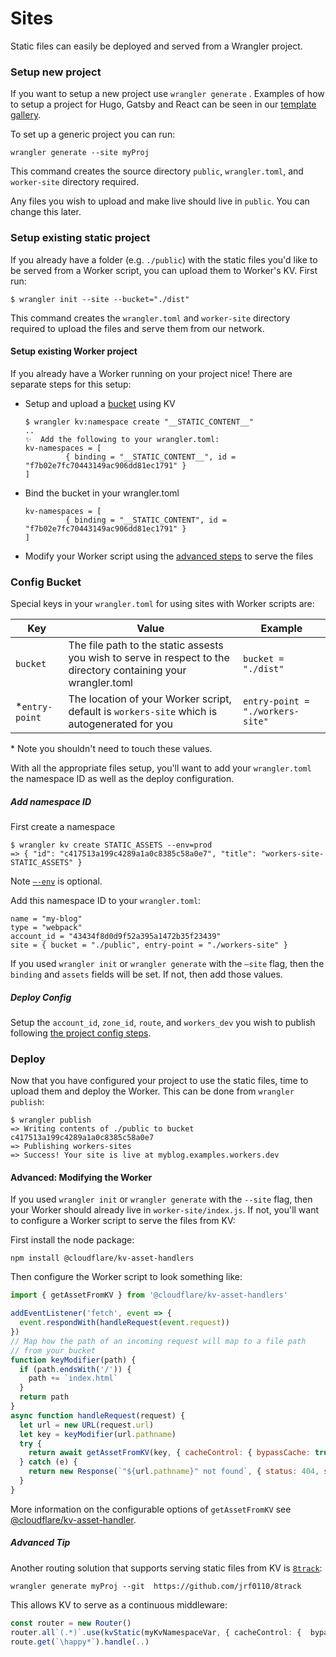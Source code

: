 # Sites

Static files can easily be deployed and served from a Wrangler project.

### Setup new project

If you want to setup a new project use  `wrangler generate` . Examples of how to setup a project for Hugo, Gatsby and React can be seen in our [template gallery](TODO).

To set up a generic project you can run:

```
wrangler generate --site myProj
```

This command creates the source directory `public`, `wrangler.toml`, and `worker-site` directory required. 

Any files you wish to upload and make live should live in `public`. You can change this later.

### Setup existing static project

If you already have a folder (e.g. `./public`) with the static files you'd like to be served from a Worker script, you can upload them to Worker's KV. First run:

```
$ wrangler init --site --bucket="./dist"
```

This command creates the `wrangler.toml` and `worker-site` directory required to upload the files and serve them from our network. 

#### Setup existing Worker project

If you already have a Worker running on your project nice! There are separate steps for this setup:

* Setup and upload a [bucket](./kv_commands.md#kvbucket) using KV 

  ```
  $ wrangler kv:namespace create "__STATIC_CONTENT__"
  ..
  ✨  Add the following to your wrangler.toml:
  kv-namespaces = [
           { binding = "__STATIC_CONTENT__", id = "f7b02e7fc70443149ac906dd81ec1791" }
  ]
  ```

* Bind the bucket in your wrangler.toml

  ```
  kv-namespaces = [
           { binding = "__STATIC_CONTENT", id = "f7b02e7fc70443149ac906dd81ec1791" }
  ]
  ```

* Modify your Worker script using the [advanced steps](TODO) to serve the files

### Config Bucket

Special keys in your `wrangler.toml` for using sites with Worker scripts are:

| Key             | Value                                                        | Example                              |
| --------------- | ------------------------------------------------------------ | ------------------------------------ |
| `bucket`        | The file path to the static assests you wish to serve in respect to the directory containing your wrangler.toml | `bucket = "./dist"`                  |
| \*`entry-point` | The location of your Worker script, default is `workers-site` which is autogenerated for you | ```entry-point = "./workers-site"``` |

\* Note you shouldn't need to touch these values.

With all the appropriate files setup, you'll want to add your `wrangler.toml` the namespace ID as well as the deploy configuration.

##### Add namespace ID

First create a namespace

```
$ wrangler kv create STATIC_ASSETS --env=prod
=> { "id": "c417513a199c4289a1a0c8385c58a0e7", "title": "workers-site-STATIC_ASSETS" }
```

Note [`—-env`](./environments) is optional.

Add this namespace ID to your `wrangler.toml`:

```
name = "my-blog"
type = "webpack"
account_id = "43434f8d0d9f52a395a1472b35f23439" 
site = { bucket = "./public", entry-point = "./workers-site" }
```

If you used `wrangler init` or `wrangler generate` with the `—site` flag, then the `binding` and `assets` fields will be set. If not, then add those values.

##### Deploy Config

Setup the `account_id`, `zone_id`, `route`, and `workers_dev` you wish to  publish following [the project config steps](../../#-config).

### Deploy

Now that you have configured your project to use the static files, time to upload them and deploy the Worker. This can be done from `wrangler publish`:

```console
$ wrangler publish
=> Writing contents of ./public to bucket c417513a199c4289a1a0c8385c58a0e7
=> Publishing workers-sites
=> Success! Your site is live at myblog.examples.workers.dev
```

#### Advanced: Modifying the Worker 

If you used `wrangler init` or `wrangler generate` with the `--site` flag, then your Worker should already live in `worker-site/index.js`. If not, you'll want to configure a Worker script to serve the files from KV:

First install the node package:

```
npm install @cloudflare/kv-asset-handlers
```

Then configure the Worker script to look something like:

```javascript
import { getAssetFromKV } from '@cloudflare/kv-asset-handlers'

addEventListener('fetch', event => {
  event.respondWith(handleRequest(event.request))
})
// Map how the path of an incoming request will map to a file path
// from your bucket
function keyModifier(path) {
  if (path.endsWith('/')) {
    path += `index.html`
  }
  return path
}
async function handleRequest(request) {
  let url = new URL(request.url)
  let key = keyModifier(url.pathname)
  try {
    return await getAssetFromKV(key, { cacheControl: { bypassCache: true } })
  } catch (e) {
    return new Response(`"${url.pathname}" not found`, { status: 404, statusText: 'not found' })
  }
}
```

More information on the configurable options of `getAssetFromKV` see [@cloudflare/kv-asset-handler](TODO).

##### Advanced Tip 

Another routing solution that supports serving static files from KV is [`8track`](TODO):

```
wrangler generate myProj --git  https://github.com/jrf0110/8track
```

This allows KV to serve as a continuous middleware:

```typescript
const router = new Router()
router.all`(.*)`.use(kvStatic(myKvNamespaceVar, { cacheControl: {  bypassCache:false}}))
route.get(`\happy*`).handle(..)
```




